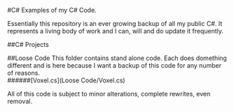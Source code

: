 #C\# 
Examples of my C# Code.

Essentially this repository is an ever growing backup of all my public C#. It represents a living body of work and I can, will and do update it frequently.

##C\# Projects


##Loose Code
This folder contains stand alone code. Each does domething different and is here because I want a backup of this code for any number of reasons.                                
######[Voxel.cs](Loose Code/Voxel.cs)


All of this code is subject to minor alterations, complete rewrites, even removal.
